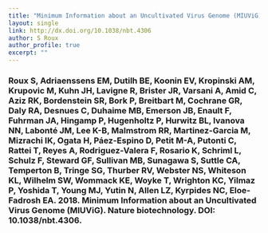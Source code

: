 ```yaml
---
title: "Minimum Information about an Uncultivated Virus Genome (MIUViG)"
layout: single
link: http://dx.doi.org/10.1038/nbt.4306
author: S Roux
author_profile: true
excerpt: ""
---
```


### Roux S, Adriaenssens EM, Dutilh BE, Koonin EV, Kropinski AM, Krupovic M, Kuhn JH, Lavigne R, Brister JR, Varsani A, Amid C, Aziz RK, Bordenstein SR, Bork P, Breitbart M, Cochrane GR, Daly RA, Desnues C, Duhaime MB, Emerson JB, Enault F, Fuhrman JA, Hingamp P, Hugenholtz P, Hurwitz BL, Ivanova NN, Labonté JM, Lee K-B, Malmstrom RR, Martinez-Garcia M, Mizrachi IK, Ogata H, Páez-Espino D, Petit M-A, Putonti C, Rattei T, Reyes A, Rodriguez-Valera F, Rosario K, Schriml L, Schulz F, Steward GF, Sullivan MB, Sunagawa S, Suttle CA, Temperton B, Tringe SG, Thurber RV, Webster NS, Whiteson KL, Wilhelm SW, Wommack KE, Woyke T, Wrighton KC, Yilmaz P, Yoshida T, Young MJ, Yutin N, Allen LZ, Kyrpides NC, Eloe-Fadrosh EA. 2018. Minimum Information about an Uncultivated Virus Genome (MIUViG). Nature biotechnology. DOI: 10.1038/nbt.4306.
